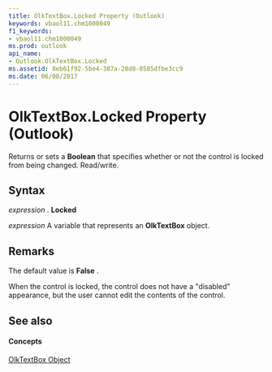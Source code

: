 ```yaml
---
title: OlkTextBox.Locked Property (Outlook)
keywords: vbaol11.chm1000049
f1_keywords:
- vbaol11.chm1000049
ms.prod: outlook
api_name:
- Outlook.OlkTextBox.Locked
ms.assetid: 8eb61f92-5be4-387a-28d8-8585dfbe3cc9
ms.date: 06/08/2017
---
```



# OlkTextBox.Locked Property (Outlook)

Returns or sets a **Boolean** that specifies whether or not the control is locked from being changed. Read/write.


## Syntax

 _expression_ . **Locked**

 _expression_ A variable that represents an **OlkTextBox** object.


## Remarks

The default value is **False** .

When the control is locked, the control does not have a "disabled" appearance, but the user cannot edit the contents of the control. 


## See also


#### Concepts


[OlkTextBox Object](olktextbox-object-outlook.md)

